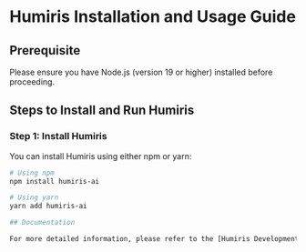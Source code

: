 # Humiris Installation and Usage Guide

## Prerequisite

Please ensure you have Node.js (version 19 or higher) installed before proceeding.

## Steps to Install and Run Humiris

### Step 1: Install Humiris

You can install Humiris using either npm or yarn:

```bash
# Using npm
npm install humiris-ai

# Using yarn
yarn add humiris-ai

## Documentation

For more detailed information, please refer to the [Humiris Development Documentation](https://docs.humiris.ai/development).
```
